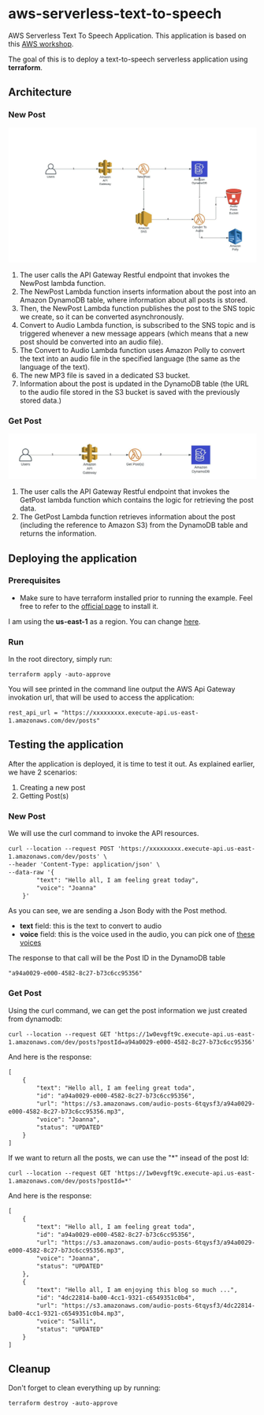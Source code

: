 # aws-serverless-text-to-speech
AWS Serverless Text To Speech Application. This application is based on this [AWS workshop](https://explore.skillbuilder.aws/learn/course/1094/build-a-serverless-text-to-speech-application-with-amazon-polly).

The goal of this is to deploy a text-to-speech serverless application using **terraform**.

## Architecture
### New Post

![New Post](/assets/new-post.jpeg)

1. The user calls the API Gateway Restful endpoint that invokes the NewPost lambda function.
2. The NewPost Lambda function inserts information about the post into an Amazon DynamoDB table, where information about all posts is stored.
3. Then, the NewPost Lambda function publishes the post to the SNS topic we create, so it can be converted asynchronously.
4. Convert to Audio Lambda function, is subscribed to the SNS topic and is triggered whenever a new message appears (which means that a new post should be converted into an audio file).
5. The Convert to Audio Lambda function uses Amazon Polly to convert the text into an audio file in the specified language (the same as the language of the text).
6. The new MP3 file is saved in a dedicated S3 bucket.
7. Information about the post is updated in the DynamoDB table (the URL to the audio file stored in the S3 bucket is saved with the previously stored data.)

### Get Post

![Get Post](/assets/get-post.jpeg)

1. The user calls the API Gateway Restful endpoint that invokes the GetPost lambda function which contains the logic for retrieving the post data.
2. The GetPost Lambda function retrieves information about the post (including the reference to Amazon S3) from the DynamoDB table and returns the information.

## Deploying the application
### Prerequisites
- Make sure to have terraform installed prior to running the example. Feel free to refer to the [official page](https://learn.hashicorp.com/tutorials/terraform/install-cli) to install it.


I am using the **us-east-1** as a region. You can change [here](./provider.tf#L16).

### Run

In the root directory, simply run:
```
terraform apply -auto-approve
```

You will see printed in the command line output the AWS Api Gateway invokation url, that will be used to access the application:
```
rest_api_url = "https://xxxxxxxxx.execute-api.us-east-1.amazonaws.com/dev/posts"
```

## Testing the application
After the application is deployed, it is time to test it out. As explained earlier, we have 2 scenarios:
1. Creating a new post
2. Getting Post(s)

### New Post
We will use the curl command to invoke the API resources.

```
curl --location --request POST 'https://xxxxxxxxx.execute-api.us-east-1.amazonaws.com/dev/posts' \
--header 'Content-Type: application/json' \
--data-raw '{
        "text": "Hello all, I am feeling great today",
        "voice": "Joanna"
    }'
```

As you can see, we are sending a Json Body with the Post method.

- **text** field: this is the text to convert to audio
- **voice** field: this is the voice used in the audio, you can pick one of [these voices](https://docs.aws.amazon.com/polly/latest/dg/voicelist.html)

The response to that call will be the Post ID in the DynamoDB table
```
"a94a0029-e000-4582-8c27-b73c6cc95356"
```

### Get Post
Using the curl command, we can get the post information we just created from dynamodb:
```
curl --location --request GET 'https://1w0evgft9c.execute-api.us-east-1.amazonaws.com/dev/posts?postId=a94a0029-e000-4582-8c27-b73c6cc95356'
```

And here is the response:
```
[
    {
        "text": "Hello all, I am feeling great toda",
        "id": "a94a0029-e000-4582-8c27-b73c6cc95356",
        "url": "https://s3.amazonaws.com/audio-posts-6tqysf3/a94a0029-e000-4582-8c27-b73c6cc95356.mp3",
        "voice": "Joanna",
        "status": "UPDATED"
    }
]
```

If we want to return all the posts, we can use the "*" insead of the post Id:
```
curl --location --request GET 'https://1w0evgft9c.execute-api.us-east-1.amazonaws.com/dev/posts?postId=*'
```

And here is the response: 
```
[
    {
        "text": "Hello all, I am feeling great toda",
        "id": "a94a0029-e000-4582-8c27-b73c6cc95356",
        "url": "https://s3.amazonaws.com/audio-posts-6tqysf3/a94a0029-e000-4582-8c27-b73c6cc95356.mp3",
        "voice": "Joanna",
        "status": "UPDATED"
    },
    {
        "text": "Hello all, I am enjoying this blog so much ...",
        "id": "4dc22814-ba00-4cc1-9321-c6549351c0b4",
        "url": "https://s3.amazonaws.com/audio-posts-6tqysf3/4dc22814-ba00-4cc1-9321-c6549351c0b4.mp3",
        "voice": "Salli",
        "status": "UPDATED"
    }
]
```

## Cleanup
Don't forget to clean everything up by running:

```
terraform destroy -auto-approve
```